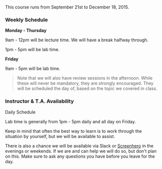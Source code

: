 This course runs from September 21st to December 18, 2015.

### Weekly Schedule

__Monday - Thursday__

9am - 12pm will be lecture time. We will have a break halfway through.

1pm - 5pm will be lab time.

__Friday__

9am - 5pm will be lab time.

> Note that we will also have review sessions in the afternoon. While these will never be mandatory, they are strongly encouraged. They will be scheduled the day of, based on the topic we covered in class.

### Instructor & T.A. Availability

Daily Schedule

Lab time is generally from 1pm - 5pm daily and all day on Friday.

Keep in mind that often the best way to learn is to work through the situation by yourself, but we will be available to assist.

There is also a chance we will be available via Slack or [Screenhero](http://screenhero.com/) in the evenings or weekends. If we are and can help we will do so, but don't plan on this. Make sure to ask any questions you have before you leave for the day.